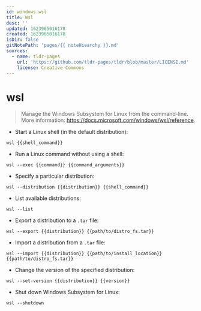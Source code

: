 ```yaml
---
id: windows.wsl
title: Wsl
desc: ''
updated: 1623965016178
created: 1623965016178
isDir: false
gitNotePath: 'pages/{{ noteHiearchy }}.md'
sources:
  - name: tldr-pages
    url: 'https://github.com/tldr-pages/tldr/blob/master/LICENSE.md'
    license: Creative Commons
---
```

# wsl

> Manage the Windows Subsystem for Linux from the command-line.
> More information: <https://docs.microsoft.com/windows/wsl/reference>.

- Start a Linux shell (in the default distribution):

`wsl {{shell_command}}`

- Run a Linux command without using a shell:

`wsl --exec {{command}} {{command_arguments}}`

- Specify a particular distribution:

`wsl --distribution {{distribution}} {{shell_command}}`

- List available distributions:

`wsl --list`

- Export a distribution to a `.tar` file:

`wsl --export {{distribution}} {{path/to/distro_fs.tar}}`

- Import a distribution from a `.tar` file:

`wsl --import {{distribution}} {{path/to/install_location}} {{path/to/distro_fs.tar}}`

- Change the version of the specified distribution:

`wsl --set-version {{distribution}} {{version}}`

- Shut down Windows Subsystem for Linux:

`wsl --shutdown`

